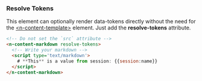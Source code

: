 
### Resolve Tokens

This element can optionally render data-tokens directly without the need for the [\<n-content-template\>](/components/n-content-template) element. Just add the **resolve-tokens** attribute.

```html
<!-- Do not set the `src` attribute -->
<n-content-markdown resolve-tokens>
  <!-- Write your markdown -->
  <script type='text/markdown'>
    # **This** is a value from session: {{session:name}}
  </script>
</n-content-markdown>
```